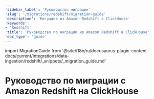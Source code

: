 ```yaml
---
'sidebar_label': 'Руководство миграции'
'slug': '/migrations/redshift/migration-guide'
'description': 'Миграция из Amazon Redshift в ClickHouse'
'keywords':
- 'Redshift'
'title': 'Руководство по миграции из Amazon Redshift в ClickHouse'
'doc_type': 'guide'
---
```


import MigrationGuide from '@site/i18n/ru/docusaurus-plugin-content-docs/current/integrations/data-ingestion/redshift/_snippets/_migration_guide.md'


# Руководство по миграции с Amazon Redshift на ClickHouse

<MigrationGuide/>
